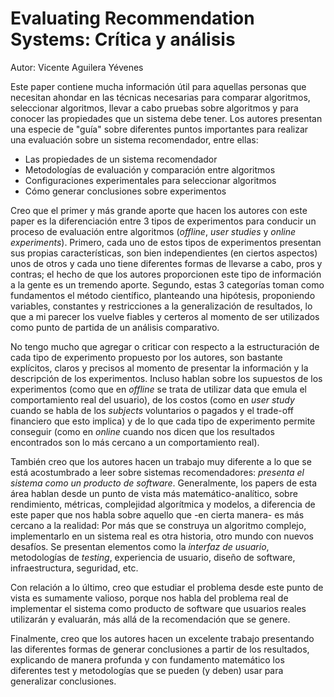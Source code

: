 # Evaluating Recommendation Systems: Crítica y análisis

Autor: Vicente Aguilera Yévenes

Este paper contiene mucha información útil para aquellas personas que necesitan ahondar en las técnicas necesarias para comparar algoritmos, seleccionar algoritmos, llevar a cabo pruebas sobre algoritmos y para conocer las propiedades que un sistema debe tener. Los autores presentan una especie de "guía" sobre diferentes puntos importantes para realizar una evaluación sobre un sistema recomendador, entre ellas:

- Las propiedades de un sistema recomendador
- Metodologías de evaluación y comparación entre algoritmos
- Configuraciones experimentales para seleccionar algoritmos
- Cómo generar conclusiones sobre experimentos

Creo que el primer y más grande aporte que hacen los autores con este paper es la diferenciación entre 3 tipos de experimentos para conducir un proceso de evaluación entre algoritmos (*offline*, *user studies* y *online experiments*). Primero, cada uno de estos tipos de experimentos presentan sus propias características, son bien independientes (en ciertos aspectos) unos de otros y cada uno tiene diferentes formas de llevarse a cabo, pros y contras; el hecho de que los autores proporcionen este tipo de información a la gente es un tremendo aporte. Segundo, estas 3 categorías toman como fundamentos el método científico, planteando una hipótesis, proponiendo variables, constantes y restricciones a la generalización de resultados, lo que a mi parecer los vuelve fiables y certeros al momento de ser utilizados como punto de partida de un análisis comparativo.

No tengo mucho que agregar o criticar con respecto a la estructuración de cada tipo de experimento propuesto por los autores, son bastante explícitos, claros y precisos al momento de presentar la información y la descripción de los experimentos. Incluso hablan sobre los supuestos de los experimentos (como que en *offline* se trata de utilizar data que emula el comportamiento real del usuario), de los costos (como en *user study* cuando se habla de los *subjects* voluntarios o pagados y el trade-off financiero que esto implica) y de lo que cada tipo de experimento permite conseguir (como en *online* cuando nos dicen que los resultados encontrados son lo más cercano a un comportamiento real).

También creo que los autores hacen un trabajo muy diferente a lo que se está acostumbrado a leer sobre sistemas recomendadores: *presenta el sistema como un producto de software*. Generalmente, los papers de esta área hablan desde un punto de vista más matemático-analítico, sobre rendimiento, métricas, complejidad algorítmica y modelos, a diferencia de este paper que nos habla sobre aquello que -en cierta manera- es más cercano a la realidad: Por más que se construya un algoritmo complejo, implementarlo en un sistema real es otra historia, otro mundo con nuevos desafíos. Se presentan elementos como la *interfaz de usuario*, metodologías de *testing*, experiencia de usuario, diseño de software, infraestructura, seguridad, etc.

Con relación a lo último, creo que estudiar el problema desde este punto de vista es sumamente valioso, porque nos habla del problema real de implementar el sistema como producto de software que usuarios reales utilizarán y evaluarán, más allá de la recomendación que se genere.

Finalmente, creo que los autores hacen un excelente trabajo presentando las diferentes formas de generar conclusiones a partir de los resultados, explicando de manera profunda y con fundamento matemático los diferentes test y metodologías que se pueden (y deben) usar para generalizar conclusiones.